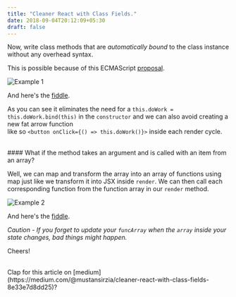 ```yaml
---
title: "Cleaner React with Class Fields."
date: 2018-09-04T20:12:09+05:30
draft: false
---
```


Now, write class methods that are <i>automatically bound</i> to the class instance without any overhead syntax.

This is possible because of this ECMAScript [proposal](https://github.com/tc39/proposal-class-fields).

![Example 1](/images/cleaner1.png)

And here's the [fiddle](https://jsfiddle.net/8ja6erbk/7/). 

As you can see it eliminates the need for a `this.doWork = this.doWork.bind(this)` in the `constructor` and we can also avoid creating a new fat arrow function <br />
like so `<button onClick={() => this.doWork()}>` inside each render cycle.

<br />
#### What if the method takes an argument and is called with an item from an array? 


Well, we can map and transform the array into an array of functions using map just like we transform it into JSX inside `render`.
We can then call each corresponding function from the function array in our `render` method.

![Example 2](/images/cleaner2.png)

And here's the [fiddle](https://jsfiddle.net/8ja6erbk/14/).

<i>Caution - If you forget to update your `funcArray` when the `array` inside your state changes, bad things might happen.</i>

Cheers!

<br />
Clap for this article on [medium](https://medium.com/@mustansirzia/cleaner-react-with-class-fields-8e33e7d8dd25)?
